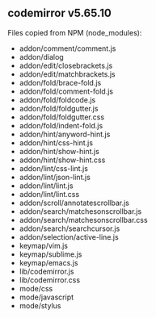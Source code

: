 ## codemirror v5.65.10

Files copied from NPM (node_modules):
* addon/comment/comment.js
* addon/dialog
* addon/edit/closebrackets.js
* addon/edit/matchbrackets.js
* addon/fold/brace-fold.js
* addon/fold/comment-fold.js
* addon/fold/foldcode.js
* addon/fold/foldgutter.js
* addon/fold/foldgutter.css
* addon/fold/indent-fold.js
* addon/hint/anyword-hint.js
* addon/hint/css-hint.js
* addon/hint/show-hint.js
* addon/hint/show-hint.css
* addon/lint/css-lint.js
* addon/lint/json-lint.js
* addon/lint/lint.js
* addon/lint/lint.css
* addon/scroll/annotatescrollbar.js
* addon/search/matchesonscrollbar.js
* addon/search/matchesonscrollbar.css
* addon/search/searchcursor.js
* addon/selection/active-line.js
* keymap/vim.js
* keymap/sublime.js
* keymap/emacs.js
* lib/codemirror.js
* lib/codemirror.css
* mode/css
* mode/javascript
* mode/stylus
